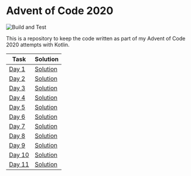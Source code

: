 # Advent of Code 2020

![Build and Test](https://github.com/MarkRobbo/adventofcode2020/workflows/Java%20CI%20with%20Maven/badge.svg)

This is a repository to keep the code written as part of my Advent of Code 2020 attempts with Kotlin.

| Task                                        | Solution                             |
| ------------------------------------------- | ------------------------------------ |
| [Day 1](https://adventofcode.com/2020/day/1)  | [Solution](src/main/kotlin/Day1.kt)  |
| [Day 2](https://adventofcode.com/2020/day/2)  | [Solution](src/main/kotlin/Day2.kt)  |
| [Day 3](https://adventofcode.com/2020/day/3)  | [Solution](src/main/kotlin/Day3.kt)  |
| [Day 4](https://adventofcode.com/2020/day/4)  | [Solution](src/main/kotlin/Day4.kt)  |
| [Day 5](https://adventofcode.com/2020/day/5)  | [Solution](src/main/kotlin/Day5.kt)  |
| [Day 6](https://adventofcode.com/2020/day/6)  | [Solution](src/main/kotlin/Day6.kt)  |
| [Day 7](https://adventofcode.com/2020/day/7)  | [Solution](src/main/kotlin/Day7.kt)  |
| [Day 8](https://adventofcode.com/2020/day/8)  | [Solution](src/main/kotlin/Day8.kt)  |
| [Day 9](https://adventofcode.com/2020/day/9)  | [Solution](src/main/kotlin/Day9.kt)  |
| [Day 10](https://adventofcode.com/2020/day/10)  | [Solution](src/main/kotlin/Day10.kt)  |
| [Day 11](https://adventofcode.com/2020/day/11)  | [Solution](src/main/kotlin/Day11.kt)  |
